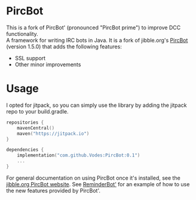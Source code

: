 # PircBot

This is a fork of PircBot' (pronounced "PircBot prime") to improve DCC functionality.
<br>A framework for writing IRC bots in
Java. It is a fork of jibble.org's [PircBot](http://www.jibble.org/pircbot.php)
(version 1.5.0) that adds the following features:

* SSL support
* Other minor improvements

# Usage

I opted for jitpack, so you can simply use the library by adding the jitpack repo to your build.gradle.

```kt
repositories {
    mavenCentral()
    maven("https://jitpack.io")
}
```

```kt
dependencies {
    implementation("com.github.Vodes:PircBot:0.1")
    ...
}
```

For general documentation on using PircBot once it's installed, see the
[jibble.org PircBot website](http://www.jibble.org/pircbot.php). See
[ReminderBot'](https://github.com/davidlazar/ReminderBot) for an example of
how to use the new features provided by PircBot'.
